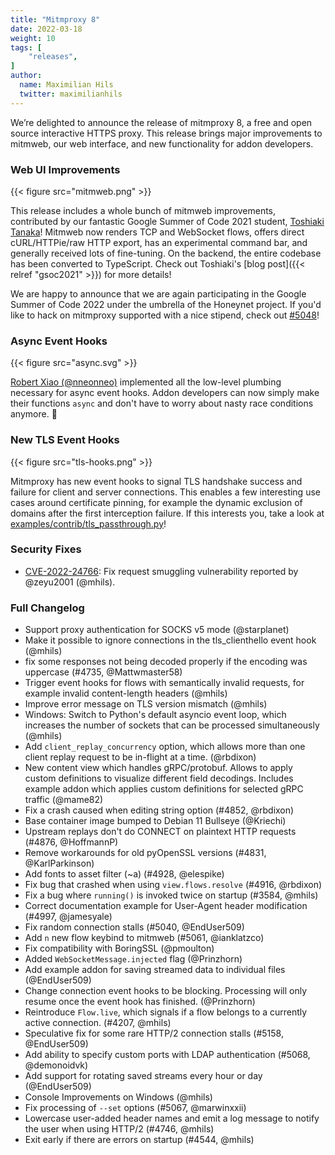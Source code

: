 ```yaml
---
title: "Mitmproxy 8"
date: 2022-03-18
weight: 10
tags: [
    "releases",
]
author:
  name: Maximilian Hils
  twitter: maximilianhils
---
```


We’re delighted to announce the release of mitmproxy 8, a free and open source interactive HTTPS proxy. This release brings major improvements to mitmweb, our web interface, and new functionality for addon developers.

<!--more-->

### Web UI Improvements

{{< figure src="mitmweb.png" >}}

This release includes a whole bunch of mitmweb improvements, contributed by our fantastic Google Summer of Code 2021 student, [Toshiaki Tanaka](https://twitter.com/gorogoroumaru)! Mitmweb now renders TCP and WebSocket flows, offers direct cURL/HTTPie/raw HTTP export, has an experimental command bar, and generally received lots of fine-tuning. On the backend, the entire codebase has been converted to TypeScript. Check out Toshiaki's [blog post]({{< relref "gsoc2021" >}}) for more details!

We are happy to announce that we are again participating in the Google Summer of Code 2022 under the umbrella of the Honeynet project. If you'd like to hack on mitmproxy supported with a nice stipend, check out [#5048](https://github.com/mitmproxy/mitmproxy/issues/5048)!

### Async Event Hooks

{{< figure src="async.svg" >}}


[Robert Xiao (@nneonneo)](https://robertxiao.ca/) implemented all the low-level plumbing necessary for async event hooks. Addon developers can now simply make their functions `async` and don't have to worry about nasty race conditions anymore. 🎉

### New TLS Event Hooks

{{< figure src="tls-hooks.png" >}}

Mitmproxy has new event hooks to signal TLS handshake success and failure for client and server connections. This enables a few interesting use cases around certificate pinning, for example the dynamic exclusion of domains after the first interception failure. If this interests you, take a look at [examples/contrib/tls_passthrough.py](https://github.com/mitmproxy/mitmproxy/blob/main/examples/contrib/tls_passthrough.py)!


### Security Fixes

* [CVE-2022-24766](https://github.com/mitmproxy/mitmproxy/security/advisories/GHSA-gcx2-gvj7-pxv3):
  Fix request smuggling vulnerability reported by @zeyu2001 (@mhils).


### Full Changelog

* Support proxy authentication for SOCKS v5 mode (@starplanet)
* Make it possible to ignore connections in the tls_clienthello event hook (@mhils)
* fix some responses not being decoded properly if the encoding was uppercase (#4735, @Mattwmaster58)
* Trigger event hooks for flows with semantically invalid requests, for example invalid content-length headers (@mhils)
* Improve error message on TLS version mismatch (@mhils)
* Windows: Switch to Python's default asyncio event loop, which increases the number of sockets
  that can be processed simultaneously (@mhils)
* Add `client_replay_concurrency` option, which allows more than one client replay request to be in-flight at a time. (@rbdixon)
* New content view which handles gRPC/protobuf. Allows to apply custom definitions to visualize different field decodings.
  Includes example addon which applies custom definitions for selected gRPC traffic (@mame82)
* Fix a crash caused when editing string option (#4852, @rbdixon)
* Base container image bumped to Debian 11 Bullseye (@Kriechi)
* Upstream replays don't do CONNECT on plaintext HTTP requests (#4876, @HoffmannP)
* Remove workarounds for old pyOpenSSL versions (#4831, @KarlParkinson)
* Add fonts to asset filter (~a) (#4928, @elespike)
* Fix bug that crashed when using `view.flows.resolve` (#4916, @rbdixon)
* Fix a bug where `running()` is invoked twice on startup (#3584, @mhils)
* Correct documentation example for User-Agent header modification (#4997, @jamesyale)
* Fix random connection stalls (#5040, @EndUser509)
* Add `n` new flow keybind to mitmweb (#5061, @ianklatzco)
* Fix compatibility with BoringSSL (@pmoulton)
* Added `WebSocketMessage.injected` flag (@Prinzhorn)
* Add example addon for saving streamed data to individual files (@EndUser509)
* Change connection event hooks to be blocking.
  Processing will only resume once the event hook has finished. (@Prinzhorn)
* Reintroduce `Flow.live`, which signals if a flow belongs to a currently active connection. (#4207, @mhils)
* Speculative fix for some rare HTTP/2 connection stalls (#5158, @EndUser509)
* Add ability to specify custom ports with LDAP authentication (#5068, @demonoidvk)
* Add support for rotating saved streams every hour or day (@EndUser509)
* Console Improvements on Windows (@mhils)
* Fix processing of `--set` options (#5067, @marwinxxii) 
* Lowercase user-added header names and emit a log message to notify the user when using HTTP/2 (#4746, @mhils)
* Exit early if there are errors on startup (#4544, @mhils)
